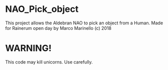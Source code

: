 # NAO_Pick_object
This project allows the Aldebran NAO to pick an object from a Human.
Made for Rainerum open day by Marco Marinello (c) 2018

# WARNING!
This code may kill unicorns. Use carefully.
